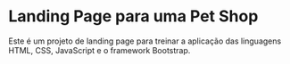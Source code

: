 # Landing Page para uma Pet Shop

Este é um projeto de landing page para treinar a aplicação das linguagens HTML, CSS, JavaScript e o framework Bootstrap.
